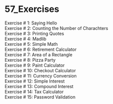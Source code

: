 # 57_Exercises

Exercise # 1: Saying Hello\
Exercise # 2: Counting the Number of Charachters\
Exercise # 3: Printing Quotes\
Exercise # 4: Madlib\
Exercise # 5: Simple Math\
Exercise # 6: Retirement Calculator\
Exercise # 7: Area of a Rectangle\
Exercise # 8: Pizza Party\
Exercise # 9: Paint Calculator\
Exercise # 10: Checkout Calculator\
Exercise # 11: Currency Conversion\
Exercise # 12: Simple Interest\
Exercise # 13: Compound Interest\
Exercise # 14: Tax Calculator\
Exercise # 15: Password Validation
